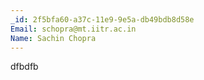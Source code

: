 ```yaml
---
_id: 2f5bfa60-a37c-11e9-9e5a-db49bdb8d58e
Email: schopra@mt.iitr.ac.in
Name: Sachin Chopra
---
```

dfbdfb
